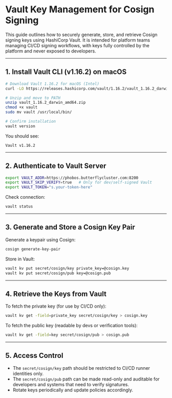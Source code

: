 # Vault Key Management for Cosign Signing

This guide outlines how to securely generate, store, and retrieve Cosign signing keys using HashiCorp Vault. It is intended for platform teams managing CI/CD signing workflows, with keys fully controlled by the platform and never exposed to developers.

---

## 1. Install Vault CLI (v1.16.2) on macOS

```bash
# Download Vault 1.16.2 for macOS (Intel)
curl -LO https://releases.hashicorp.com/vault/1.16.2/vault_1.16.2_darwin_amd64.zip

# Unzip and move to PATH
unzip vault_1.16.2_darwin_amd64.zip
chmod +x vault
sudo mv vault /usr/local/bin/

# Confirm installation
vault version
```

You should see:

```
Vault v1.16.2
```

---

## 2. Authenticate to Vault Server

```bash
export VAULT_ADDR=https://phobos.butterflycluster.com:8200
export VAULT_SKIP_VERIFY=true   # Only for dev/self-signed Vault
export VAULT_TOKEN="s.your-token-here"
```

Check connection:

```bash
vault status
```

---

## 3. Generate and Store a Cosign Key Pair

Generate a keypair using Cosign:

```bash
cosign generate-key-pair
```

Store in Vault:

```bash
vault kv put secret/cosign/key private_key=@cosign.key
vault kv put secret/cosign/pub key=@cosign.pub
```

---

## 4. Retrieve the Keys from Vault

To fetch the private key (for use by CI/CD only):

```bash
vault kv get -field=private_key secret/cosign/key > cosign.key
```

To fetch the public key (readable by devs or verification tools):

```bash
vault kv get -field=key secret/cosign/pub > cosign.pub
```

---

## 5. Access Control

- The `secret/cosign/key` path should be restricted to CI/CD runner identities only.
- The `secret/cosign/pub` path can be made read-only and auditable for developers and systems that need to verify signatures.
- Rotate keys periodically and update policies accordingly.